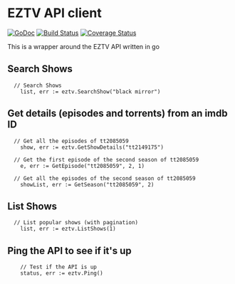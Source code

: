 EZTV API client
=========

[![GoDoc](https://godoc.org/github.com/golang/gddo?status.svg)](http://godoc.org/github.com/odwrtw/eztv)
[![Build Status](https://travis-ci.org/odwrtw/eztv.svg?branch=master)](https://travis-ci.org/odwrtw/eztv)
[![Coverage Status](https://coveralls.io/repos/odwrtw/eztv/badge.svg?branch=master&service=github)](https://coveralls.io/github/odwrtw/eztv?branch=master)

This is a wrapper around the EZTV API written in go

## Search Shows

```
  // Search Shows
	list, err := eztv.SearchShow("black mirror")
```

## Get details (episodes and torrents) from an imdb ID

```
  // Get all the episodes of tt2085059
	show, err := eztv.GetShowDetails("tt2149175")

  // Get the first episode of the second season of tt2085059
	e, err := GetEpisode("tt2085059", 2, 1)

  // Get all the episodes of the second season of tt2085059
	showList, err := GetSeason("tt2085059", 2)
```

## List Shows

```
  // List popular shows (with pagination)
	list, err := eztv.ListShows(1)
```

## Ping the API to see if it's up

```
	// Test if the API is up
	status, err := eztv.Ping()
```
